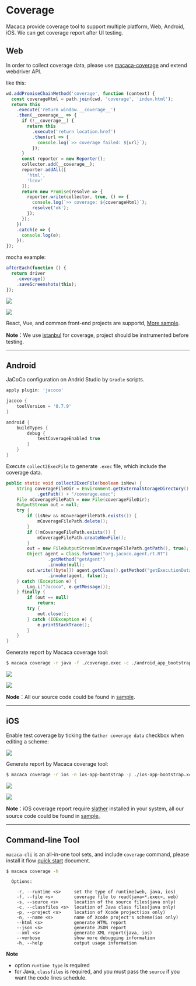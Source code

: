 # Coverage

Macaca provide coverage tool to support multiple platform, Web, Android, iOS. We can get coverage report after UI testing.

## Web

In order to collect coverage data, please use [macaca-coverage](//github.com/macacajs/macaca-coverage) and extend webdriver API.

like this:

```javascript
wd.addPromiseChainMethod('coverage', function (context) {
  const coverageHtml = path.join(cwd, 'coverage', 'index.html');
  return this
    .execute('return window.__coverage__')
    .then(__coverage__ => {
      if (!__coverage__) {
        return this
          .execute('return location.href')
          .then(url => {
            console.log(`>> coverage failed: ${url}`);
          });
      }
      const reporter = new Reporter();
      collector.add(__coverage__);
      reporter.addAll([
        'html',
        'lcov'
      ]);
      return new Promise(resolve => {
        reporter.write(collector, true, () => {
          console.log(`>> coverage: ${coverageHtml}`);
          resolve('ok');
        });
      });
    })
    .catch(e => {
      console.log(e);
    });
});
```

mocha example:

```javascript
afterEach(function () {
  return driver
    .coverage()
    .saveScreenshots(this);
});
```

![](https://wx3.sinaimg.cn/large/6d308bd9gy1forkepibstj21kw0r6gta.jpg)

![](https://wx3.sinaimg.cn/large/6d308bd9gy1forl1pd99pj211x0rtgrt.jpg)

React, Vue, and common front-end projects are supportd, [More sample](//github.com/macacajs/awesome-macaca#coverage).

**Note**：We use [istanbul](//github.com/gotwarlost/istanbul) for coverage, project should be instrumented before testing.

---

## Android

JaCoCo configuration on Andrid Studio by `Gradle` scripts.

```gradle
apply plugin: 'jacoco'

jacoco {
    toolVersion = '0.7.9'
}

android {
    buildTypes {
        debug {
            testCoverageEnabled true
        }
    }
}
```

Execute `collect2ExecFile` to generate `.exec` file, which include the coverage data.

```java
public static void collect2ExecFile(boolean isNew) {
    String coverageFileDir = Environment.getExternalStorageDirectory()
            .getPath() + "/coverage.exec";
    File mCoverageFilePath = new File(coverageFileDir);
    OutputStream out = null;
    try {
        if (isNew && mCoverageFilePath.exists()) {
            mCoverageFilePath.delete();
        }
        if (!mCoverageFilePath.exists()) {
            mCoverageFilePath.createNewFile();
        }
        out = new FileOutputStream(mCoverageFilePath.getPath(), true);
        Object agent = Class.forName("org.jacoco.agent.rt.RT")
                .getMethod("getAgent")
                .invoke(null);
        out.write((byte[]) agent.getClass().getMethod("getExecutionData", boolean.class)
                .invoke(agent, false));
    } catch (Exception e) {
        Log.i("Jacoco", e.getMessage());
    } finally {
        if (out == null)
            return;
        try {
            out.close();
        } catch (IOException e) {
            e.printStackTrace();
        }
    }
}
```

Generate report by Macaca coverage tool:

```bash
$ macaca coverage -r java -f ./coverage.exec -c ./android_app_bootstrap/build/intermediates/classes/debug -s ./android_app_bootstrap/src/main/java --html ./reporter
```
![](https://wx3.sinaimg.cn/large/6d308bd9gy1forl1qm602j21kw0sn15x.jpg)

![](https://wx3.sinaimg.cn/large/6d308bd9gy1forl1qxn7ij21kw16zkam.jpg)

**Node**：All our source code could be found in [sample](//github.com/macacajs/awesome-macaca#coverage).

---

## iOS

Enable test coverage by ticking the `Gather coverage data` checkbox when editing a scheme:

![](https://wx2.sinaimg.cn/large/6d308bd9gy1forlbdrx66j20ow0e0q55.jpg)

Generate report by Macaca coverage tool:

```bash
$ macaca coverage -r ios -n ios-app-bootstrap -p ./ios-app-bootstrap.xcodeproj --html ./reporter
```

![](https://wx3.sinaimg.cn/large/6d308bd9gy1forlgyhm6tj21030ok78y.jpg)

![](https://wx3.sinaimg.cn/large/6d308bd9gy1forlgyonr0j21030ok79b.jpg)

**Note**：iOS coverage report require [slather](//github.com/SlatherOrg/slather) installed in your system, all our source code could be found in [sample](//github.com/macacajs/awesome-macaca#coverage)。

---

## Command-line Tool

`macaca-cli` is an all-in-one tool sets, and include `coverage` command, please install it flow [quick start](./quick-start) document.

```bash
$ macaca coverage -h
```

```
  Options:

    -r, --runtime <s>     set the type of runtime(web, java, ios)
    -f, --file <s>        coverage file to read(java<*.exec>, web)
    -s, --source <s>      location of the source files(java only)
    -c, --classfiles <s>  location of Java class files(java only)
    -p, --project <s>     location of Xcode project(ios only)
    -n, --name <s>        name of Xcode project's scheme(ios only)
    --html <s>            generate HTML report
    --json <s>            generate JSON report
    --xml <s>             generate XML report(java, ios)
    --verbose             show more debugging information
    -h, --help            output usage information
```

**Note**

- option `runtime type` is required
- for Java, `classfiles` is required, and you must pass the `source` if you want the code lines schedule.
